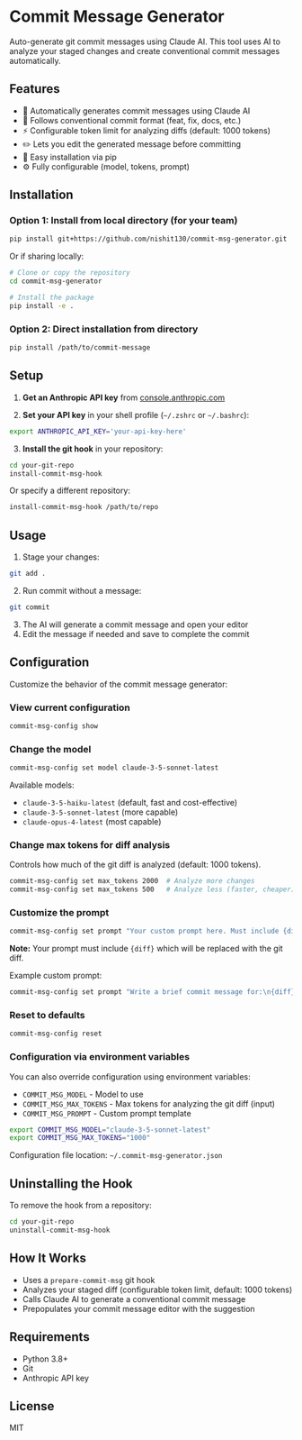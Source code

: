 # Commit Message Generator

Auto-generate git commit messages using Claude AI. This tool uses AI to analyze your staged changes and create conventional commit messages automatically.

## Features

- 🤖 Automatically generates commit messages using Claude AI
- 📝 Follows conventional commit format (feat, fix, docs, etc.)
- ⚡ Configurable token limit for analyzing diffs (default: 1000 tokens)
- ✏️ Lets you edit the generated message before committing
- 🔧 Easy installation via pip
- ⚙️ Fully configurable (model, tokens, prompt)

## Installation

### Option 1: Install from local directory (for your team)

```bash
pip install git+https://github.com/nishit130/commit-msg-generator.git
```

Or if sharing locally:

```bash
# Clone or copy the repository
cd commit-msg-generator

# Install the package
pip install -e .
```

### Option 2: Direct installation from directory

```bash
pip install /path/to/commit-message
```

## Setup

1. **Get an Anthropic API key** from [console.anthropic.com](https://console.anthropic.com/)

2. **Set your API key** in your shell profile (`~/.zshrc` or `~/.bashrc`):

```bash
export ANTHROPIC_API_KEY='your-api-key-here'
```

3. **Install the git hook** in your repository:

```bash
cd your-git-repo
install-commit-msg-hook
```

Or specify a different repository:

```bash
install-commit-msg-hook /path/to/repo
```

## Usage

1. Stage your changes:
```bash
git add .
```

2. Run commit without a message:
```bash
git commit
```

3. The AI will generate a commit message and open your editor
4. Edit the message if needed and save to complete the commit

## Configuration

Customize the behavior of the commit message generator:

### View current configuration

```bash
commit-msg-config show
```

### Change the model

```bash
commit-msg-config set model claude-3-5-sonnet-latest
```

Available models:
- `claude-3-5-haiku-latest` (default, fast and cost-effective)
- `claude-3-5-sonnet-latest` (more capable)
- `claude-opus-4-latest` (most capable)

### Change max tokens for diff analysis

Controls how much of the git diff is analyzed (default: 1000 tokens).

```bash
commit-msg-config set max_tokens 2000  # Analyze more changes
commit-msg-config set max_tokens 500   # Analyze less (faster, cheaper)
```

### Customize the prompt

```bash
commit-msg-config set prompt "Your custom prompt here. Must include {diff} placeholder."
```

**Note:** Your prompt must include `{diff}` which will be replaced with the git diff.

Example custom prompt:
```bash
commit-msg-config set prompt "Write a brief commit message for:\n{diff}\n\nUse emoji prefixes."
```

### Reset to defaults

```bash
commit-msg-config reset
```

### Configuration via environment variables

You can also override configuration using environment variables:
- `COMMIT_MSG_MODEL` - Model to use
- `COMMIT_MSG_MAX_TOKENS` - Max tokens for analyzing the git diff (input)
- `COMMIT_MSG_PROMPT` - Custom prompt template

```bash
export COMMIT_MSG_MODEL="claude-3-5-sonnet-latest"
export COMMIT_MSG_MAX_TOKENS="1000"
```

Configuration file location: `~/.commit-msg-generator.json`

## Uninstalling the Hook

To remove the hook from a repository:

```bash
cd your-git-repo
uninstall-commit-msg-hook
```

## How It Works

- Uses a `prepare-commit-msg` git hook
- Analyzes your staged diff (configurable token limit, default: 1000 tokens)
- Calls Claude AI to generate a conventional commit message
- Prepopulates your commit message editor with the suggestion

## Requirements

- Python 3.8+
- Git
- Anthropic API key

## License

MIT